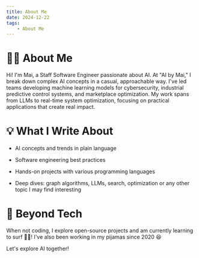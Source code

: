```yaml
---
title: About Me
date: 2024-12-22
tags:
    - About Me
---
```


# 👩‍💻 About Me

Hi! I'm Mai, a Staff Software Engineer passionate about AI. At "AI by Mai," I break down complex AI concepts in a casual, approachable way. I've led teams developing machine learning models for cybersecurity, industrial predictive control systems, and marketplace optimization. My work spans from LLMs to real-time system optimization, focusing on practical applications that create real impact.

# 💡 What I Write About

* AI concepts and trends in plain language

* Software engineering best practices

* Hands-on projects with various programming languages

* Deep dives: graph algorithms, LLMs, search, optimization or any other topic I may find interesting

# 🚀 Beyond Tech

When not coding, I explore open-source projects and am currently learning to surf 🏄‍♀️! I've also been working in my pijamas since 2020 😆

Let's explore AI together!
